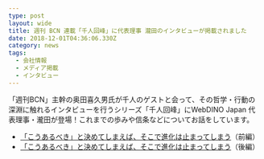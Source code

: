 ```yaml
---
type: post
layout: wide
title: 週刊 BCN 連載「千人回峰」に代表理事 瀧田のインタビューが掲載されました
date: 2018-12-01T04:36:06.330Z
category: news
tags:
  - 会社情報
  - メディア掲載
  - インタビュー
---
```

「週刊BCN」主幹の奥田喜久男氏が千人のゲストと会って、その哲学・行動の深淵に触れるインタビューを行うシリーズ「千人回峰」にWebDINO Japan 代表理事・瀧田が登場！これまでの歩みや信条などについてお話をしています。

* [「こうあるべき」と決めてしまえば、そこで進化は止まってしまう](https://www.weeklybcn.com/journal/hitoarite/detail/20181129_165284.html)（前編）
* [「こうあるべき」と決めてしまえば、そこで進化は止まってしまう](https://www.weeklybcn.com/journal/hitoarite/detail/20181206_165391.html)（後編）
